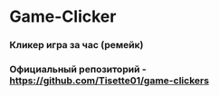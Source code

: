 # Game-Clicker
### Кликер игра за час (ремейк)
### Официальный репозиторий - https://github.com/Tisette01/game-clickers
